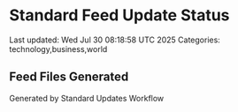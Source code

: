 # Standard Feed Update Status
Last updated: Wed Jul 30 08:18:58 UTC 2025
Categories: technology,business,world

## Feed Files Generated

Generated by Standard Updates Workflow
